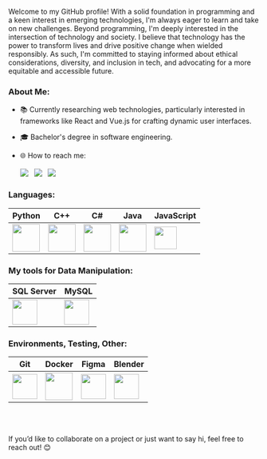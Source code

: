 <p> 
Welcome to my GitHub profile! With a solid foundation in programming and a keen interest in emerging technologies, I'm always eager to learn and take on new challenges. Beyond programming, I'm deeply interested in the intersection of technology and society. I believe that technology has the power to transform lives and drive positive change when wielded responsibly. As such, I'm committed to staying informed about ethical considerations, diversity, and inclusion in tech, and advocating for a more equitable and accessible future.
</p>

### About Me:

- 📚 Currently researching web technologies, particularly interested in frameworks like React and Vue.js for crafting dynamic user interfaces.
  
- 🎓 Bachelor's degree in software engineering.
  
- 🌐 How to reach me:<br><br>
<a href="https://linkedin.com/in/denyskoren"><img src="https://img.shields.io/badge/LinkedIn-0077B5?style=for-the-badge&logo=linkedin&logoColor=white"/></a> &nbsp;
<a href="https://t.me/aidkor"><img src="https://img.shields.io/badge/Telegram-2CA5E0?style=for-the-badge&logo=telegram&logoColor=white"/></a> &nbsp;
<a href="https://www.instagram.com/aidankoryeli/"><img src="https://img.shields.io/badge/Instagram-E4405F?style=for-the-badge&logo=instagram&logoColor=white"/></a> &nbsp; 

<!--
<h4>Projects</h4>

- [**DACS**](https://github.com/aidkor/DACS): A software system for autonomous control of the drone during connection loss.
- [**Project X**](https://github.com/aidkor/ProjectX): Description of another key project you’ve worked on.
- [**Project Y**](https://github.com/aidkor/ProjectY): Description of another key project you’ve worked on.

<h3>Achievements & Certifications</h3>

- 🏅 **Certification 1:** Description of certification.
- 🏆 **Award 1:** Description of award or achievement.
- 🥇 **Hackathon Winner:** Details about the hackathon and what you achieved.
-->

### Languages:

| Python | C++ | C# | Java | JavaScript |
|----------|----------|----------|----------|----------|
|<img src="https://cdn.jsdelivr.net/gh/devicons/devicon@latest/icons/python/python-original.svg" width="55" height="55"/>|<img src="https://cdn.jsdelivr.net/gh/devicons/devicon@latest/icons/cplusplus/cplusplus-original.svg" width="55" height="55"/>|<img src="https://cdn.jsdelivr.net/gh/devicons/devicon@latest/icons/csharp/csharp-original.svg" width="55" height="55"/>|<img src="https://cdn.jsdelivr.net/gh/devicons/devicon@latest/icons/java/java-original.svg" width="55" height="55"/>|<img src="https://cdn.jsdelivr.net/gh/devicons/devicon@latest/icons/javascript/javascript-original.svg" width="45" height="45" />|

### My tools for Data Manipulation:

| SQL Server | MySQL | 
|----------|----------|
|<img src="https://cdn.jsdelivr.net/gh/devicons/devicon@latest/icons/microsoftsqlserver/microsoftsqlserver-original.svg" width="50" height="50"/>|<img src="https://cdn.jsdelivr.net/gh/devicons/devicon@latest/icons/mysql/mysql-original.svg" width="50" height="50" />|

### Environments, Testing, Other:

| Git | Docker | Figma | Blender |
|----------|----------|----------|----------|
|<img src="https://cdn.jsdelivr.net/gh/devicons/devicon@latest/icons/git/git-original.svg" width="50" height="50" />|<img src="https://cdn.jsdelivr.net/gh/devicons/devicon@latest/icons/docker/docker-original-wordmark.svg" width="55" height="55" />|<img src="https://cdn.jsdelivr.net/gh/devicons/devicon@latest/icons/figma/figma-original.svg" width="50" height="50"/>|<img src="https://cdn.jsdelivr.net/gh/devicons/devicon@latest/icons/blender/blender-original.svg" width="50" height="50" />

<p>
  
  
  
  
       
</p><br><br>

<p>If you’d like to collaborate on a project or just want to say hi, feel free to reach out! 😊</p>

